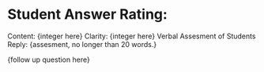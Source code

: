 # Student Answer Rating:

Content: {integer here}
Clarity: {integer here}
Verbal Assesment of Students Reply: {assesment, no longer than 20 words.}

{follow up question here}